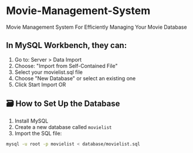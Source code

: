 # Movie-Management-System
Movie Management System For Efficiently Managing Your Movie Database

## In MySQL Workbench, they can:

1. Go to: Server > Data Import
2. Choose: "Import from Self-Contained File"
3. Select your movielist.sql file
4. Choose "New Database" or select an existing one
5. Click Start Import
         OR
## 🗃️ How to Set Up the Database

1. Install MySQL
2. Create a new database called `movielist`
3. Import the SQL file:

```bash
mysql -u root -p movielist < database/movielist.sql
